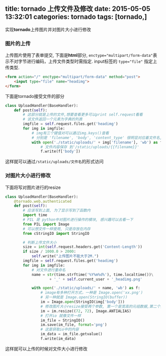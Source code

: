 title: tornado 上传文件及修改
date: 2015-05-05 13:32:01
categories: tornado
tags: [tornado,]
---
实现**tornado**上传图片并对图片大小进行修改
### 图片的上传
上传图片使用了表单提交, 下面是**html**部分, `enctype="multipart/form-data"`表示不对字节进行编码，上传文件类型时需指定. input标签的 `type="file"` 指定上传类型.
```html
<form action="/" enctype="multipart/form-data" method="post">
    <input type="file" name="headimg">
</form>
```
下面是tornado接受文件的部分
```python
class UploadHandler(BaseHandler):
    def post(self):
        # 这部分就是上传的文件,想要查看更多可以print self.request看看
        # 该文件返回一个元素为字典的列表
        imgfile = self.request.files.get('headimg')
        for img in imgfile:
            # img有三个键值对可以通过img.keys()查看
            # 分别是 'filename', 'body', 'content_type' 很明显对应着文件名,内容(二进制)和文件类型
            with open('./static/uploads/' + img['filename'], 'wb') as f:
                # 文件内容保存 到'/static/uploads/{{filename}}'
                f.write(f['body'])
```
这样就可以通过`/static/uploads/文件名`的形式访问

### 对图片大小进行修改
下面将写对图片进行的resize
```python
class UploadHandler(BaseHandler):
    @tornado.web.authenticated
    def post(self):
        # 应该写到上面, 为了显示写到了函数内
        import time
        # PIL 是 python中对图片进行操作的模块, 感兴趣可以去看一下
        from PIL import Image
        # 可以想文件一样使用, 只是存放在内存
        from cStringIO import StringIO

        # 判断上传文件大小
        size = int(self.request.headers.get('Content-Length'))
        if size / 1000.0 > 2000:
            self.write("上传图片不能大于2M.")
        imgfile = self.request.files.get('headimg')
        for img in imgfile:
            # 对文件进行重命名
            name = str(time.strftime('%Y%m%d%'), time.localtime())\
                    + '_' + self.current_user + '_headimg.png'

            with open('./static/uploads/' + name, 'wb') as f:
                # image有多种打开方式，一种是 Image.open('xx.png')
                # 另一种就是 Image.open(StringIO(buffer)) 
                im = Image.open(StringIO(img['body']))
                # 修改图片大小resize接受两个参数, 第一个是宽高的元组数据,第二个是对图片细节的处理，本文表示抗锯齿
                im = im.resize((72, 72), Image.ANTIALIAS)
                # 打开io 就像文件一样
                im_file = StringIO()
                im.save(im_file, format='png')
                # 这是获取io中的内容
                im_data = im_file.getvalue() 
                f.write(im_data)
```
这样就可以上传的时候对文件大小进行修改

